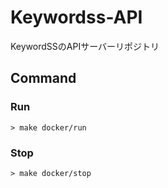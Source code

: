 # Keywordss-API

KeywordSSのAPIサーバーリポジトリ

## Command

### Run

```
> make docker/run
```

### Stop

```
> make docker/stop
```
